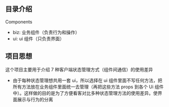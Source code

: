 ## 目录介绍

Components

- biz: 业务组件（负责行为和操作）
- ui: ui 组件（只负责界面）

## 项目思想

这个项目主要用于介绍 7 种客户端状态管理方式（组件间通信）的使用差异

- 由于每种状态管理想共用一套 ui，所以选择在 ui 组件里面不写任何方法，把所有方法放在业务组件里面统一去管理（再把这些方法 props 到各个 Ui 组件中）。这样做的目的是为了方便看客对比多种状态管理方法的使用差异。使界面展示与行为的分离
